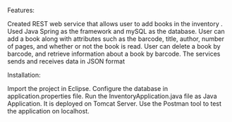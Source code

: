 Features:

Created REST web service that allows user to add books in the inventory .
Used Java Spring as the framework and mySQL as the database.
User can add a book along with attributes such as the barcode, title, author, number of pages, and whether or not the book is read.
User can delete a book by barcode, and retrieve information about a book by barcode.
The services sends and receives data in JSON format



Installation:

Import the project in Eclipse.
Configure the database in application.properties file.
Run the InventoryApplication.java file as Java Application.
It is deployed on Tomcat Server.
Use the Postman tool to test the application on localhost.
